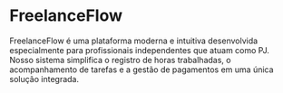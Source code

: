 # FreelanceFlow
 FreelanceFlow é uma plataforma moderna e intuitiva desenvolvida especialmente para profissionais independentes que atuam como PJ. Nosso sistema simplifica o registro de horas trabalhadas, o acompanhamento de tarefas e a gestão de pagamentos em uma única solução integrada.
